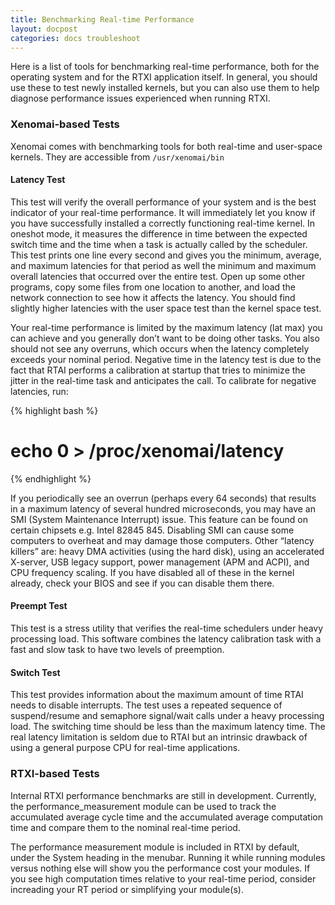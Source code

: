 ```yaml
---
title: Benchmarking Real-time Performance
layout: docpost
categories: docs troubleshoot
---
```


Here is a list of tools for benchmarking real-time performance, both for the
operating system and for the RTXI application itself. In general, you should
use these to test newly installed kernels, but you can also use them to help
diagnose performance issues experienced when running RTXI.  

### Xenomai-based Tests
Xenomai comes with benchmarking tools for both real-time and user-space
kernels. They are accessible from `/usr/xenomai/bin`   

#### Latency Test  
This test will verify the overall performance of your system and is the best
indicator of your real-time performance. It will immediately let you know if
you have successfully installed a correctly functioning real-time kernel. In
oneshot mode, it measures the difference in time between the expected switch
time and the time when a task is actually called by the scheduler. This test
prints one line every second and gives you the minimum, average, and maximum
latencies for that period as well the minimum and maximum overall latencies
that occurred over the entire test. Open up some other programs, copy some
files from one location to another, and load the network connection to see how
it affects the latency. You should find slightly higher latencies with the user
space test than the kernel space test.  

Your real-time performance is limited by the maximum latency (lat max) you can
achieve and you generally don’t want to be doing other tasks. You also should
not see any overruns, which occurs when the latency completely exceeds your
nominal period. Negative time in the latency test is due to the fact that RTAI
performs a calibration at startup that tries to minimize the jitter in the
real-time task and anticipates the call. To calibrate for negative latencies,
run: 

{% highlight bash %}
# echo 0 > /proc/xenomai/latency
{% endhighlight %}

If you periodically see an overrun (perhaps every 64 seconds) that results in a
maximum latency of several hundred microseconds, you may have an SMI (System
Maintenance Interrupt) issue. This feature can be found on certain chipsets
e.g. Intel 82845 845. Disabling SMI can cause some computers to overheat and
may damage those computers. Other “latency killers” are: heavy DMA activities
(using the hard disk), using an accelerated X-server, USB legacy support, power
management (APM and ACPI), and CPU frequency scaling. If you have disabled all
of these in the kernel already, check your BIOS and see if you can disable them
there.  

#### Preempt Test  
This test is a stress utility that verifies the real-time schedulers under
heavy processing load. This software combines the latency calibration task with
a fast and slow task to have two levels of preemption.  

#### Switch Test  
This test provides information about the maximum amount of time RTAI needs to
disable interrupts. The test uses a repeated sequence of suspend/resume and
semaphore signal/wait calls under a heavy processing load. The switching time
should be less than the maximum latency time. The real latency limitation is
seldom due to RTAI but an intrinsic drawback of using a general purpose CPU for
real-time applications.  

### RTXI-based Tests  
Internal RTXI performance benchmarks are still in development. Currently, the
performance\_measurement module can be used to track the accumulated average
cycle time and the accumulated average computation time and compare them to the
nominal real-time period.  

The performance measurement module is included in RTXI by default, under the
System heading in the menubar. Running it while running modules versus nothing
else will show you the performance cost your modules. If you see high
  computation times relative to your real-time period, consider increading your
  RT period or simplifying your module(s). 

